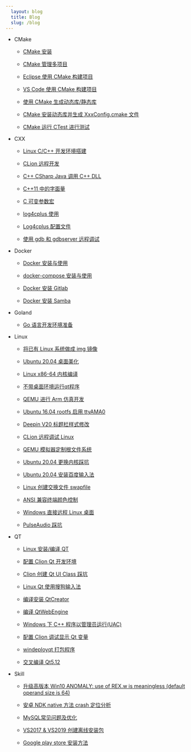 ```yaml
---
  layout: blog
  title: Blog
  slug: /blog
---
```

* CMake

  * [CMake 安装](blog/CMake/./001_InstallCMake.md)

  * [CMake 管理多项目](blog/CMake/./002_CmakeMultiproject.md)

  * [Eclipse 使用 CMake 构建项目](blog/CMake/./003_CmakeEclipse.md)

  * [VS Code 使用 CMake 构建项目](blog/CMake/./004_CmakeVScode.md)

  * [使用 CMake 生成动态库/静态库](blog/CMake/./005_CmakeGenerateLib.md)

  * [CMake 安装动态库并生成 XxxConfig.cmake 文件](blog/CMake/./006_CmakeInstallSharedLib.md)

  * [CMake 运行 CTest 进行测试](blog/CMake/./007_CmakeCTest.md)

* CXX

  * [Linux C/C++ 开发环境搭建](blog/CXX/./001_LinuxCxxDevelopmentEnvironment.md)

  * [CLion 远程开发](blog/CXX/./002_CLionRemoteDevelopment.md)

  * [C++ CSharp Java 调用 C++ DLL](blog/CXX/./003_CxxCsharpJavaCallCxxlib.md)

  * [C++11 中的字面量](blog/CXX/./004_CxxVariousStringAndCharacterTypes.md)

  * [C 可变参数宏](blog/CXX/./005_CxxVariableParameterMacro.md)

  * [log4cplus 使用](blog/CXX/./006_log4cplus.md)

  * [Log4cplus 配置文件](blog/CXX/./007_log4cplusPropertyConfigurator.md)

  * [使用 gdb 和 gdbserver 远程调试](blog/CXX/./008_GdbGdberverRemoteDebug.md)

* Docker

  * [Docker 安装与使用](blog/Docker/./001_Docker.md)

  * [docker-compose 安装与使用](blog/Docker/./002_docker-compose.md)

  * [Docker 安装 Gitlab](blog/Docker/./003_DockerGitlab.md)

  * [Docker 安装 Samba](blog/Docker/./004_DockerSamba.md)

* Goland

  * [Go 语言开发环境准备](blog/Goland/./001_DevelopmentEnvironment.md)

* Linux

  * [将已有 Linux 系统做成 img 镜像](blog/Linux/./001_LinuxSystemToImage.md)

  * [Ubuntu 20.04 桌面美化](blog/Linux/./002_BeautifyUbuntuDesktop.md)

  * [Linux x86-64 内核编译](blog/Linux/./003_CompileKernel.md)

  * [不带桌面环境运行qt程序](blog/Linux/./004_RunQtGUIWithoutDesktop.md)

  * [QEMU 进行 Arm 仿真开发](blog/Linux/./005_QEMUArm.md)

  * [Ubuntu 16.04 rootfs 启用 ttyAMA0](blog/Linux/./006_Ubuntu16.04RootfsttyAMA0.md)

  * [Deepin V20 标题栏样式修改](blog/Linux/./007_DeepinV20TitleBar.md)

  * [CLion 远程调试 Linux](blog/Linux/./008_CLionRemoteDebug.md)

  * [QEMU 模拟器定制根文件系统](blog/Linux/./009_QEMUBuildRootfs.md)

  * [Ubuntu 20.04 更换内核踩坑](blog/Linux/./010_UbuntuReplaceKernel.md)

  * [Ubuntu 20.04 安装百度输入法](blog/Linux/./011_UbuntuInstallBaiduPinyin.md)

  * [Linux 创建交换文件 swapfile](blog/Linux/./012_LinuxCreateSwapfile.md)

  * [ANSI 兼容终端颜色控制](blog/Linux/./013_LinuxConsoleColor.md)

  * [Windows 直接远程 Linux 桌面](blog/Linux/./014_RDPRemot.md)

  * [PulseAudio 踩坑](blog/Linux/./015_PulseAudio.md)

* QT

  * [Linux 安装/编译 QT](blog/QT/./001_InstallQt.md)

  * [配置 Clion Qt 开发环境](blog/QT/./002_CLionQt.md)

  * [Clion 创建 Qt UI Class 踩坑](blog/QT/./003_ClionCreateQtUiClass.md)

  * [Linux Qt 使用搜狗输入法](blog/QT/./004_QtSogouPinyin.md)

  * [编译安装 QtCreator](blog/QT/./005_CompileQtCreator.md)

  * [编译 QtWebEngine](blog/QT/./006_CompileQtWebEngine.md)

  * [Windows 下 C++ 程序以管理员运行(UAC)](blog/QT/./006_QtUAC.md)

  * [配置 Clion 调试显示 Qt 变量](blog/QT/./007_CLionQtDebug.md)

  * [windeployqt 打包程序](blog/QT/./008_WindeployQt.md)

  * [交叉编译 Qt5.12](blog/QT/./009_CrossCompileQt.md)

* Skill

  * [升级高版本 Win10 ANOMALY: use of REX.w is meaningless (default operand size is 64)](blog/Skill/./001_Win10ANOMALY.md)

  * [安卓 NDK native 方法 crash 定位分析](blog/Skill/./002_NDKNativeMethodCrash.md)

  * [MySQL常见问题及优化](blog/Skill/./003_MySqlCommonIssues.md)

  * [VS2017 & VS2019 创建离线安装包](blog/Skill/./004_VS2019OfflineInstaller.md)

  * [Google play store 安装方法](blog/Skill/./005_GooglePlayStore.md)

